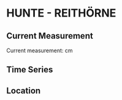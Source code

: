 # HUNTE - REITHÖRNE

## Current Measurement

Current measurement: <Value topic="rivers/pegel-online/HUNTE/REITHÖRNE/measurementValue"/> cm

## Time Series

<TimeSeries topic="rivers/pegel-online/HUNTE/REITHÖRNE/measurementValue" period="week" />

## Location

<WorldMap>
  <Marker lat="53.16120726677422" lon="8.322516425323334" labelTopic="rivers/pegel-online/HUNTE/REITHÖRNE" />
</WorldMap>

